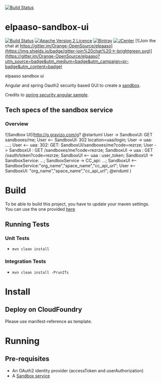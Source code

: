 [![Build Status](https://travis-ci.org/Orange-OpenSource/elpaaso-sandbox-service.svg?branch=master)](https://travis-ci.org/Orange-OpenSource/elpaaso-sandbox-ui)

# elpaaso-sandbox-ui
[![Build Status](https://travis-ci.org/Orange-OpenSource/elpaaso-sandbox-ui.svg?branch=master)](https://travis-ci.org/Orange-OpenSource/elpaaso-sandbox-ui)
[![Apache Version 2 Licence](http://img.shields.io/:license-Apache%20v2-blue.svg)](LICENSE)
[![Bintray](https://www.bintray.com/docs/images/bintray_badge_color.png)](https://bintray.com/elpaaso/maven/elpaaso-sandbox-ui/view?source=watch)
[![JCenter](https://img.shields.io/badge/JCenter-available-blue.svg)](https://bintray.com/bintray/jcenter?filterByPkgName=elpaaso-sandbox-ui)
[![Join the chat at https://gitter.im/Orange-OpenSource/elpaaso](https://img.shields.io/badge/gitter-join%20chat%20→-brightgreen.svg)](https://gitter.im/Orange-OpenSource/elpaaso?utm_source=badge&utm_medium=badge&utm_campaign=pr-badge&utm_content=badge)

elpaaso sandbox ui


Angular and spring Oauth2 security based GUI to create a [sandbox](https://github.com/Orange-OpenSource/elpaaso-sandbox-service.git).

Credits to [spring security angular sample](https://github.com/dsyer/spring-security-angular.git).



## Tech specs of the sandbox service

### Overview

![Sandbox UI](http://g.gravizo.com/g?
@startuml
User -> SandboxUI: GET sandboxes/me;
User <-- SandboxUI: 302 location=uaa/login;
User -> uaa: ....;
User <-- uaa: 302: GET: SandboxUI/sandboxes/me?code=rezrze;
User -> SandboxUI : GET /sandboxes/me?code=rezrze;
SandboxUI -> uaa : GET /oauth/token?code=rezrze;
SandboxUI <-- uaa : user_token;
SandboxUI -> SandboxService: ...;
SandboxService -> CC_api: ...;
SandboxUI <-- SandboxService:"org_name","space_name","cc_api_url";
User <-- SandboxUI: "org_name","space_name","cc_api_url";
@enduml
)


# Build
To be able to build this project, you have to update your maven settings. You can use the one provided [here]()

## Running Tests

### Unit Tests
   * `mvn clean install`
### Integration Tests
   * `mvn clean install -PrunITs`

# Install
## Deploy on CloudFoundry
Please use manifest-reference as template.

# Running
## Pre-requisites
 * An OAuth2 identity provider (accessToken and userAuthorization)
 * A [Sandbox service](https://github.com/Orange-OpenSource/elpaaso-sandbox-service.git)





